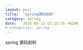 ```yaml
---
layout: post
title:  "spring源码剖析"
category: spring
date:   2016-05-13 13:25:35 +0200
# categories: spring
---
```


spring 源码剖析